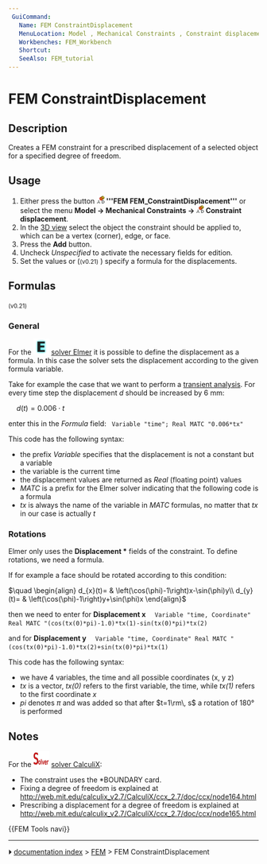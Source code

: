 ```yaml
---
 GuiCommand:
   Name: FEM ConstraintDisplacement
   MenuLocation: Model , Mechanical Constraints , Constraint displacement
   Workbenches: FEM_Workbench
   Shortcut: 
   SeeAlso: FEM_tutorial
---
```


# FEM ConstraintDisplacement

## Description

Creates a FEM constraint for a prescribed displacement of a selected object for a specified degree of freedom.

## Usage

1.  Either press the button **<img src="images/FEM_ConstraintDisplacement.svg" width=16px> '''FEM FEM_ConstraintDisplacement'''** or select the menu **Model → Mechanical Constraints → <img src="images/FEM_ConstraintDisplacement.svg" width=16px> Constraint displacement**.
2.  In the [3D view](3D_view.md) select the object the constraint should be applied to, which can be a vertex (corner), edge, or face.
3.  Press the **Add** button.
4.  Uncheck *Unspecified* to activate the necessary fields for edition.
5.  Set the values or (<small>(v0.21)</small> ) specify a formula for the displacements.

## Formulas


<small>(v0.21)</small> 

### General

For the <img alt="" src=images/FEM_SolverElmer.svg  style="width:32px;"> [solver Elmer](FEM_SolverElmer.md) it is possible to define the displacement as a formula. In this case the solver sets the displacement according to the given formula variable.

Take for example the case that we want to perform a [transient analysis](FEM_SolverElmer_SolverSettings#Timestepping_(transient_analyses).md). For every time step the displacement $d$ should be increased by 6 mm:

$\quad
d(t)=0.006\cdot t$

enter this in the *Formula* field: ` Variable "time"; Real MATC "0.006*tx"`

This code has the following syntax:

-   the prefix *Variable* specifies that the displacement is not a constant but a variable
-   the variable is the current time
-   the displacement values are returned as *Real* (floating point) values
-   *MATC* is a prefix for the Elmer solver indicating that the following code is a formula
-   *tx* is always the name of the variable in *MATC* formulas, no matter that *tx* in our case is actually *t*

### Rotations

Elmer only uses the **Displacement \*** fields of the constraint. To define rotations, we need a formula.

If for example a face should be rotated according to this condition:

$\quad
\begin{align}
d_{x}(t)= & \left(\cos(\phi)-1\right)x-\sin(\phi)y\\
d_{y}(t)= & \left(\cos(\phi)-1\right)y+\sin(\phi)x
\end{align}$

then we need to enter for **Displacement x** `  Variable "time, Coordinate"
Real MATC "(cos(tx(0)*pi)-1.0)*tx(1)-sin(tx(0)*pi)*tx(2)`

and for **Displacement y** `  Variable "time, Coordinate"
Real MATC "(cos(tx(0)*pi)-1.0)*tx(2)+sin(tx(0)*pi)*tx(1)`

This code has the following syntax:

-   we have 4 variables, the time and all possible coordinates (x, y z)
-   *tx* is a vector, *tx(0)* refers to the first variable, the time, while *tx(1)* refers to the first coordinate *x*
-   *pi* denotes $\pi$ and was added so that after $t=1\rm\, s$ a rotation of 180° is performed

## Notes

For the <img alt="" src=images/FEM_SolverCalculixCxxtools.svg  style="width:32px;"> [solver CalculiX](FEM_SolverCalculixCxxtools.md):

-   The constraint uses the \*BOUNDARY card.
-   Fixing a degree of freedom is explained at <http://web.mit.edu/calculix_v2.7/CalculiX/ccx_2.7/doc/ccx/node164.html>
-   Prescribing a displacement for a degree of freedom is explained at <http://web.mit.edu/calculix_v2.7/CalculiX/ccx_2.7/doc/ccx/node165.html>




 {{FEM Tools navi}}



---
⏵ [documentation index](../README.md) > [FEM](Category_FEM.md) > FEM ConstraintDisplacement

